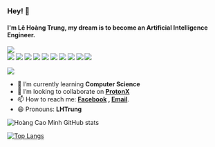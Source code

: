 ### Hey! 👋  
#### I'm **Lê Hoàng Trung**, my dream is to become an **Artificial Intelligence Engineer.**
<img src="https://user-images.githubusercontent.com/18329471/143008836-160bb1b4-2289-4476-9777-2d9c75275916.gif"/> 
<div style="clear:both; width: 100%;"> 
<img src="https://img.shields.io/badge/C++-00599C.svg?logo=c%2B%2B&style=flat"> <img src="https://img.shields.io/badge/Python-f9d64e.svg?logo=python&style=flat"> <img src="https://img.shields.io/badge/HTML5-222222.svg?logo=html5&style=flat"> <img src="https://img.shields.io/badge/javascript-3577c4.svg?logo=javascript&style=flat"> <img src="https://img.shields.io/badge/TensorFlow-aa4c00.svg?logo=tensorflow&style=flat"> <img src="https://img.shields.io/badge/PyTorch-f9d64e.svg?logo=pytorch&style=flat"> <img src="https://img.shields.io/badge/OpenCV-FF0000.svg?logo=opencv&style=flat"> <img src="https://img.shields.io/badge/Raspberry%20Pi-C51A4A.svg?logo=Raspberry%20Pi&style=flat"> <img src="https://img.shields.io/badge/Jetson-blue.svg?logo=NVIDIA&style=flat"> <img src="https://komarev.com/ghpvc/?username=LHTrungSkySP"> 
 </div>
 
![](https://github-profile-summary-cards.vercel.app/api/cards/profile-details?username=LHTrungSkySP&theme=solarized)
 
- 🌱 I’m currently learning **Computer Science**
- 👯 I’m looking to collaborate on **[ProtonX](https://protonx.io/)**
- 📫 How to reach me:  **[Facebook](https://www.facebook.com/profile.php?id=100006190692207) , [Email](lehoangtrung038582@gmail.com)**.
- 😄 Pronouns: **LHTrung**

![Hoàng Cao Minh GitHub stats](https://github-readme-stats.vercel.app/api?username=LHTrungSkySP&show_icons=true&theme=radical)

[![Top Langs](https://github-readme-stats.vercel.app/api/top-langs/?username=LHTrungSkySP&layout=compact&theme=radical)](https://github.com/anuraghazra/github-readme-stats)
